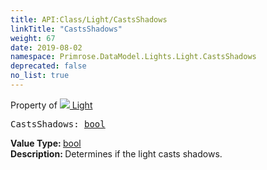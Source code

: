 ```yaml
---
title: API:Class/Light/CastsShadows
linkTitle: "CastsShadows"
weight: 67
date: 2019-08-02
namespace: Primrose.DataModel.Lights.Light.CastsShadows
deprecated: false
no_list: true
---
```

Property of <a href="/docs/api-reference/Class/Light"><img src="/icons/silk/lightbulb.png"/>&nbsp;Light</a>
<pre class="method-declaration">
CastsShadows: <a class="type" href="/docs/api-reference/System/Primitives#boolean">bool</a></pre>
<b>Value Type: </b>
<a class="type" href="/docs/api-reference/System/Primitives#boolean">bool</a>
<br/>
<b>Description: </b>
Determines if the light casts shadows.

